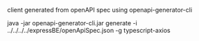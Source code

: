 client generated from openAPI spec using openapi-generator-cli

java -jar openapi-generator-cli.jar generate -i ../../../../expressBE/openApiSpec.json -g typescript-axios
